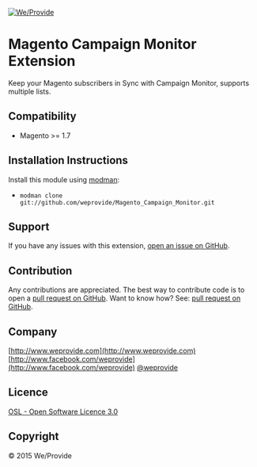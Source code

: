 <a href="http://www.weprovide.com">![We/Provide](https://avatars1.githubusercontent.com/u/13269842?v=3&s=240)</a>


Magento Campaign Monitor Extension
========================
Keep your Magento subscribers in Sync with Campaign Monitor, supports multiple lists.

Compatibility
-------------
- Magento >= 1.7

Installation Instructions
-------------------------
Install this module using [modman](https://github.com/colinmollenhour/modman):
* `modman clone git://github.com/weprovide/Magento_Campaign_Monitor.git`

Support
-------
If you have any issues with this extension, [open an issue on GitHub](https://github.com/weprovide/Magento_Campaign_Monitor/issues).

Contribution
------------
Any contributions are appreciated. The best way to contribute code is to open a
[pull request on GitHub](https://github.com/weprovide/Magento_Campaign_Monitor/pulls).
Want to know how? See: [pull request on GitHub](https://help.github.com/articles/using-pull-requests).

Company
----------
[http://www.weprovide.com](http://www.weprovide.com)
[http://www.facebook.com/weprovide](http://www.facebook.com/weprovide)
[@weprovide](https://twitter.com/weprovide)


Licence
-------
[OSL - Open Software Licence 3.0](http://opensource.org/licenses/osl-3.0.php)

Copyright
---------
&copy; 2015 We/Provide